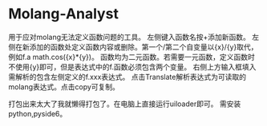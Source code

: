 # Molang-Analyst
用于应对molang无法定义函数问题的工具。
左侧键入函数名按+添加新函数。
左侧在新添加的函数处定义函数内容或删除。第一个/第二个自变量以{x}/{y}取代，例如f.a math.cos({x}*{y})。
函数均为二元函数。若需要一元函数，定义函数时不使用{y}即可，但是表达式中的f.函数必须包含两个变量。
右侧上方输入框填入需解析的包含左侧定义的f.xxx表达式。
点击Translate解析表达式为可读取的molang表达式。点击copy可复制。

打包出来太大了我就懒得打包了。在电脑上直接运行uiloader即可。
需安装python,pyside6。
